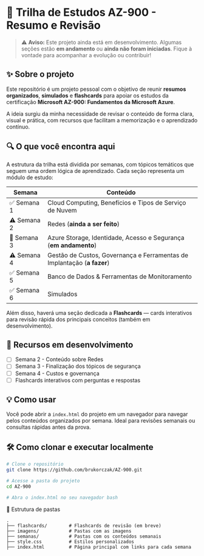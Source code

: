 # 📘 Trilha de Estudos AZ-900 - Resumo e Revisão

> ⚠️ **Aviso:** Este projeto ainda está em desenvolvimento. Algumas seções estão **em andamento** ou **ainda não foram iniciadas**. Fique à vontade para acompanhar a evolução ou contribuir!

## ✨ Sobre o projeto

Este repositório é um projeto pessoal com o objetivo de reunir **resumos organizados**, **simulados** e **flashcards** para apoiar os estudos da certificação **Microsoft AZ-900: Fundamentos da Microsoft Azure**.

A ideia surgiu da minha necessidade de revisar o conteúdo de forma clara, visual e prática, com recursos que facilitam a memorização e o aprendizado contínuo.

## 🔍 O que você encontra aqui

A estrutura da trilha está dividida por semanas, com tópicos temáticos que seguem uma ordem lógica de aprendizado. Cada seção representa um módulo de estudo:

| Semana | Conteúdo                                                                 |
|--------|--------------------------------------------------------------------------|
| ✅ Semana 1 | Cloud Computing, Benefícios e Tipos de Serviço de Nuvem                   |
| ⚠️ Semana 2 | Redes (**ainda a ser feito**)                                             |
| 🚧 Semana 3 | Azure Storage, Identidade, Acesso e Segurança (**em andamento**)         |
| ⚠️ Semana 4 | Gestão de Custos, Governança e Ferramentas de Implantação (**a fazer**) |
| ✅ Semana 5 | Banco de Dados & Ferramentas de Monitoramento                           |
| ✅ Semana 6 | Simulados                                                               |

Além disso, haverá uma seção dedicada a **Flashcards** — cards interativos para revisão rápida dos principais conceitos (também em desenvolvimento).

## 🧠 Recursos em desenvolvimento

- [ ] Semana 2 - Conteúdo sobre Redes
- [ ] Semana 3 - Finalização dos tópicos de segurança
- [ ] Semana 4 - Custos e governança
- [ ] Flashcards interativos com perguntas e respostas

## 💡 Como usar

Você pode abrir a `index.html` do projeto em um navegador para navegar pelos conteúdos organizados por semana. Ideal para revisões semanais ou consultas rápidas antes da prova.

## 🛠️ Como clonar e executar localmente

```bash
# Clone o repositório
git clone https://github.com/brukorczak/AZ-900.git

# Acesse a pasta do projeto
cd AZ-900

# Abra o index.html no seu navegador bash
```

📁 Estrutura de pastas

```
.
├── flashcards/        # Flashcards de revisão (em breve)
├── imagens/           # Pastas com as imagens
├── semanas/           # Pastas com os conteúdos semanais
├── style.css          # Estilos personalizados
├── index.html         # Página principal com links para cada semana
```

